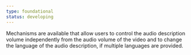 ```yaml
---
type: foundational
status: developing
---
```


Mechanisms are available that allow users to control the audio description volume independently from the audio volume of the video and to change the language of the audio description, if multiple languages are provided.